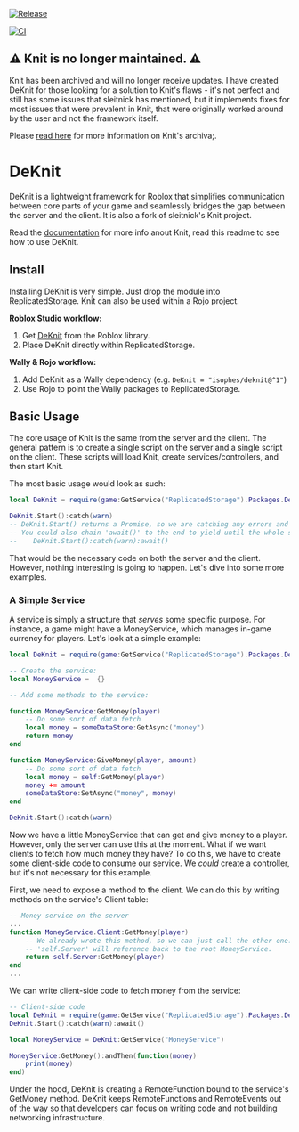 [![Release](https://github.com/iSophes/DeKnit/actions/workflows/release.yaml/badge.svg)](https://github.com/iSophes/DeKnit/actions/workflows/release.yaml)

[![CI](https://github.com/iSophes/DeKnit/actions/workflows/ci.yaml/badge.svg)](https://github.com/iSophes/DeKnit/actions/workflows/ci.yaml)

## :warning: Knit is no longer maintained. :warning:

Knit has been archived and will no longer receive updates. I have created DeKnit for those looking for a solution to Knit's flaws - it's not perfect and still has some issues that sleitnick has mentioned, but it implements fixes for most issues that were prevalent in Knit, that were originally worked around by the user and not the framework itself.

Please [read here](/ARCHIVAL.md) for more information on Knit's archiva;.

# DeKnit

DeKnit is a lightweight framework for Roblox that simplifies communication between core parts of your game and seamlessly bridges the gap between the server and the client. It is also a fork of sleitnick's Knit project. 

Read the [documentation](https://sleitnick.github.io/Knit/) for more info anout Knit, read this readme to see how to use DeKnit.

## Install

Installing DeKnit is very simple. Just drop the module into ReplicatedStorage. Knit can also be used within a Rojo project.

**Roblox Studio workflow:**

1. Get [DeKnit](https://www.roblox.com/library/18812793726/DeKnit) from the Roblox library.
1. Place DeKnit directly within ReplicatedStorage.

**Wally & Rojo workflow:**

1. Add DeKnit as a Wally dependency (e.g. `DeKnit = "isophes/deknit@^1"`)
1. Use Rojo to point the Wally packages to ReplicatedStorage.

## Basic Usage

The core usage of Knit is the same from the server and the client. The general pattern is to create a single script on the server and a single script on the client. These scripts will load Knit, create services/controllers, and then start Knit.

The most basic usage would look as such:

```lua
local DeKnit = require(game:GetService("ReplicatedStorage").Packages.DeKnit)

DeKnit.Start():catch(warn)
-- DeKnit.Start() returns a Promise, so we are catching any errors and feeding it to the built-in 'warn' function
-- You could also chain 'await()' to the end to yield until the whole sequence is completed:
--    DeKnit.Start():catch(warn):await()
```

That would be the necessary code on both the server and the client. However, nothing interesting is going to happen. Let's dive into some more examples.

### A Simple Service

A service is simply a structure that _serves_ some specific purpose. For instance, a game might have a MoneyService, which manages in-game currency for players. Let's look at a simple example:

```lua
local DeKnit = require(game:GetService("ReplicatedStorage").Packages.DeKnit)

-- Create the service:
local MoneyService =  {}

-- Add some methods to the service:

function MoneyService:GetMoney(player)
	-- Do some sort of data fetch
	local money = someDataStore:GetAsync("money")
	return money
end

function MoneyService:GiveMoney(player, amount)
	-- Do some sort of data fetch
	local money = self:GetMoney(player)
	money += amount
	someDataStore:SetAsync("money", money)
end

DeKnit.Start():catch(warn)
```

Now we have a little MoneyService that can get and give money to a player. However, only the server can use this at the moment. What if we want clients to fetch how much money they have? To do this, we have to create some client-side code to consume our service. We _could_ create a controller, but it's not necessary for this example.

First, we need to expose a method to the client. We can do this by writing methods on the service's Client table:

```lua
-- Money service on the server
...
function MoneyService.Client:GetMoney(player)
	-- We already wrote this method, so we can just call the other one.
	-- 'self.Server' will reference back to the root MoneyService.
	return self.Server:GetMoney(player)
end
...
```

We can write client-side code to fetch money from the service:

```lua
-- Client-side code
local DeKnit = require(game:GetService("ReplicatedStorage").Packages.DeKnit)
DeKnit.Start():catch(warn):await()

local MoneyService = DeKnit:GetService("MoneyService")

MoneyService:GetMoney():andThen(function(money)
	print(money)
end)
```

Under the hood, DeKnit is creating a RemoteFunction bound to the service's GetMoney method. DeKnit keeps RemoteFunctions and RemoteEvents out of the way so that developers can focus on writing code and not building networking infrastructure.
